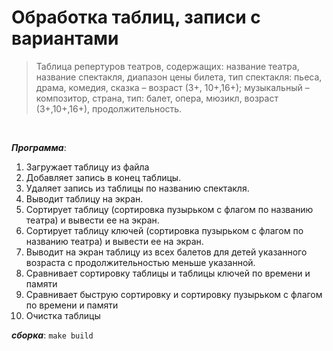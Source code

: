 # Обработка таблиц, записи с вариантами

> Таблица репертуров театров, содержащих: название театра, название спектакля, диапазон цены билета, тип спектакля: пьеса, драма, комедия, сказка – возраст (3+, 10+,16+); музыкальный – композитор, страна, тип: балет, опера, мюзикл, возраст (3+,10+,16+), продолжительность.

<br>

___Программа___:
1. Загружает таблицу из файла
2. Добавляет запись в конец таблицы. 
3. Удаляет запись из таблицы по названию спектакля. 
4. Выводит таблицу на экран. 
5. Сортирует таблицу (сортировка пузырьком с флагом по названию театра) и вывести ее на экран. 
6. Сортирует таблицу ключей (сортировка пузырьком с флагом по названию театра) и вывести ее на экран. 
7. Выводит на экран таблицу из всех балетов для детей указанного возраста с 
продолжительностью меньше указанной. 
1. Сравнивает сортировку таблицы и таблицы ключей по времени и памяти 
2. Сравнивает быструю сортировку и сортировку пузырьком с флагом по времени и 
памяти 
1.    Очистка таблицы

___сборка___: `make build`
